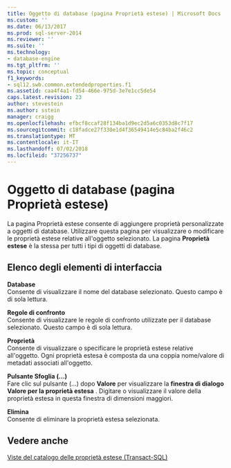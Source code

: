 ```yaml
---
title: Oggetto di database (pagina Proprietà estese) | Microsoft Docs
ms.custom: ''
ms.date: 06/13/2017
ms.prod: sql-server-2014
ms.reviewer: ''
ms.suite: ''
ms.technology:
- database-engine
ms.tgt_pltfrm: ''
ms.topic: conceptual
f1_keywords:
- sql12.swb.common.extendedproperties.f1
ms.assetid: caa4f4a1-fd54-466e-975d-3e7e1cc5de54
caps.latest.revision: 23
author: stevestein
ms.author: sstein
manager: craigg
ms.openlocfilehash: efbcf8ccaf28f134ba1d9ec2d5a6c0353d8c7f17
ms.sourcegitcommit: c18fadce27f330e1d4f36549414e5c84ba2f46c2
ms.translationtype: MT
ms.contentlocale: it-IT
ms.lasthandoff: 07/02/2018
ms.locfileid: "37256737"
---
```

# <a name="database-object-extended-properties-page"></a>Oggetto di database (pagina Proprietà estese)
  La pagina Proprietà estese consente di aggiungere proprietà personalizzate a oggetti di database. Utilizzare questa pagina per visualizzare o modificare le proprietà estese relative all'oggetto selezionato. La pagina **Proprietà estese** è la stessa per tutti i tipi di oggetti di database.  
  
## <a name="uielement-list"></a>Elenco degli elementi di interfaccia  
 **Database**  
 Consente di visualizzare il nome del database selezionato. Questo campo è di sola lettura.  
  
 **Regole di confronto**  
 Consente di visualizzare le regole di confronto utilizzate per il database selezionato. Questo campo è di sola lettura.  
  
 **Proprietà**  
 Consente di visualizzare o specificare le proprietà estese relative all'oggetto. Ogni proprietà estesa è composta da una coppia nome/valore di metadati associati all'oggetto.  
  
 **Pulsante Sfoglia (...)**  
 Fare clic sul pulsante (…) dopo **Valore** per visualizzare la **finestra di dialogo Valore per la proprietà estesa** . Digitare o visualizzare il valore della proprietà estesa in questa finestra di dimensioni maggiori.  
  
 **Elimina**  
 Consente di eliminare la proprietà estesa selezionata.  
  
## <a name="see-also"></a>Vedere anche  
 [Viste del catalogo delle proprietà estese &#40;Transact-SQL&#41;](/sql/relational-databases/system-catalog-views/extended-properties-catalog-views-sys-extended-properties)  
  
  
